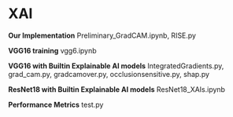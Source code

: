 # XAI

**Our Implementation** Preliminary_GradCAM.ipynb, RISE.py

**VGG16 training** vgg6.ipynb

**VGG16 with Builtin Explainable AI models** IntegratedGradients.py, grad_cam.py, gradcamover.py, occlusionsensitive.py, shap.py

**ResNet18 with Builtin Explainable AI models** ResNet18_XAIs.ipynb

**Performance Metrics** test.py


